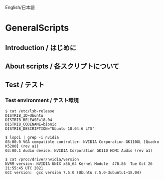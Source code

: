 English/日本語
# GeneralScripts
## Introduction / はじめに


## About scripts / 各スクリプトについて


## Test / テスト
### Test environment / テスト環境
```
$ cat /etc/lsb-release
DISTRIB_ID=Ubuntu
DISTRIB_RELEASE=18.04
DISTRIB_CODENAME=bionic
DISTRIB_DESCRIPTION="Ubuntu 18.04.6 LTS"

$ lspci | grep -i nvidia
03:00.0 VGA compatible controller: NVIDIA Corporation GK110GL [Quadro K5200] (rev a1)
03:00.1 Audio device: NVIDIA Corporation GK110 HDMI Audio (rev a1)

$ cat /proc/driver/nvidia/version
NVRM version: NVIDIA UNIX x86_64 Kernel Module  470.86  Tue Oct 26 21:55:45 UTC 2021
GCC version:  gcc version 7.5.0 (Ubuntu 7.5.0-3ubuntu1~18.04)
```

